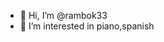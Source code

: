 - 👋 Hi, I’m @rambok33
- 👀 I’m interested in piano,spanish


<!---
rambok33/rambok33 is a ✨ special ✨ repository because its `README.md` (this file) appears on your GitHub profile.
You can click the Preview link to take a look at your changes.
--->
